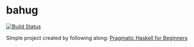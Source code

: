 # bahug

[![Build Status](https://travis-ci.org/joelchelliah/bahug.png)](https://travis-ci.org/joelchelliah/bahug)

SImple project created by following along: [Pragmatic Haskell for Beginners](https://begriffs.com/posts/2016-05-14-pragmatic-haskell-1.html)
